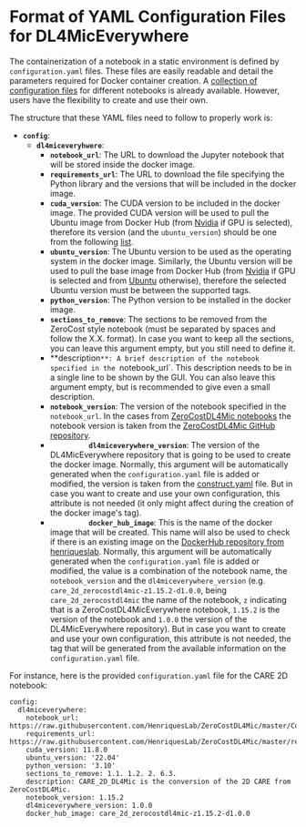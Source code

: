 # Format of YAML Configuration Files for DL4MicEverywhere

The containerization of a notebook in a static environment is defined by `configuration.yaml` files. These files are easily readable and detail the parameters required for Docker container creation. A [collection of configuration files](https://github.com/HenriquesLab/DL4MicEverywhere/tree/main/notebooks) for different notebooks is already available. However, users have the flexibility to create and use their own. 

The structure that these YAML files need to follow to properly work is:

* **`config`**:
    * **`dl4miceveryhwere`**:
        * **`notebook_url`**: The URL to download the Jupyter notebook that will be stored inside the docker image.
        * **`requirements_url`**: The URL to download the file specifying the Python library and the versions that will be included in the docker image.
        * **`cuda_version`**: The CUDA version to be included in the docker image. The provided CUDA version will be used to pull the Ubuntu image from Docker Hub (from [Nvidia](https://hub.docker.com/r/nvidia/dcgm-exporter) if GPU is selected), therefore its version (and the `ubuntu_version`) should be one from the following [list](https://gitlab.com/nvidia/container-images/cuda/blob/master/doc/supported-tags.md).
        * **`ubuntu_version`**: The Ubuntu version to be used as the operating system in the docker image. Similarly, the Ubuntu version will be used to pull the base image from Docker Hub (from [Nvidia](https://hub.docker.com/r/nvidia/dcgm-exporter) if GPU is selected and from [Ubuntu](https://hub.docker.com/_/ubuntu) otherwise), therefore the selected Ubuntu version must be between the supported tags.
        * **`python_version`**: The Python version to be installed in the docker image.
        * **`sections_to_remove`**: The sections to be removed from the ZeroCost style notebook (must be separated by spaces and follow the X.X. format). In case you want to keep all the sections, you can leave this argument empty, but you still need to define it.
        * **description`**: A brief description of the notebook specified in the `notebook_url`. This description needs to be in a single line to be shown by the GUI. You can also leave this argument empty, but is recommended to give even a small description.
        * **`notebook_version`**: The version of the notebook specified in the `notebook_url`. In the cases from [ZeroCostDL4Mic notebooks](https://github.com/HenriquesLab/DL4MicEverywhere/tree/main/notebooks/ZeroCostDL4Mic_notebooks) the notebook version is taken from the [ZeroCostDL4Mic GitHub repository](https://github.com/HenriquesLab/ZeroCostDL4Mic/tree/master).
        * <span style="color:white"> *[optional]*</span> **`dl4miceverywhere_version`**: The version of the DL4MicEverywhere repository that is going to be used to create the docker image. Normally, this argument will be automatically generated when the `configuration.yaml` file is added or modified, the version is taken from the [construct.yaml](https://github.com/HenriquesLab/DL4MicEverywhere/blob/main/construct.yaml) file. But in case you want to create and use your own configuration, this attribute is not needed (it only might affect during the creation of the docker image's tag).
        * <span style="color:white"> *[optional]*</span> **`docker_hub_image`**: This is the name of the docker image that will be created. This name will also be used to check if there is an existing image on the [DockerHub repository from henriqueslab](https://hub.docker.com/repository/docker/henriqueslab/dl4miceverywhere/general). Normally, this argument will be automatically generated when the `configuration.yaml` file is added or modified, the value is a combination of the notebook name, the `notebook_version` and the `dl4miceverywhere_version` (e.g. `care_2d_zerocostdl4mic-z1.15.2-d1.0.0`, being `care_2d_zerocostdl4mic` the name of the notebook, `z` indicating that is a ZeroCostDL4MicEverywhere notebook, `1.15.2` is the version of the notebook and `1.0.0` the version of the DL4MicEverywhere repository). But in case you want to create and use your own configuration, this attribute is not needed, the tag that will be generated from the available information on the `configuration.yaml` file.

For instance, here is the provided `configuration.yaml` file for the CARE 2D notebook:


```
config:
  dl4miceverywhere:
    notebook_url: https://raw.githubusercontent.com/HenriquesLab/ZeroCostDL4Mic/master/Colab_notebooks/CARE_2D_ZeroCostDL4Mic.ipynb
    requirements_url: https://raw.githubusercontent.com/HenriquesLab/ZeroCostDL4Mic/master/requirements_files/CARE_2D_requirements_simple.txt
    cuda_version: 11.8.0
    ubuntu_version: '22.04'
    python_version: '3.10'
    sections_to_remove: 1.1. 1.2. 2. 6.3.
    description: CARE_2D_DL4Mic is the conversion of the 2D CARE from ZeroCostDL4Mic. 
    notebook_version: 1.15.2
    dl4miceverywhere_version: 1.0.0
    docker_hub_image: care_2d_zerocostdl4mic-z1.15.2-d1.0.0

```
